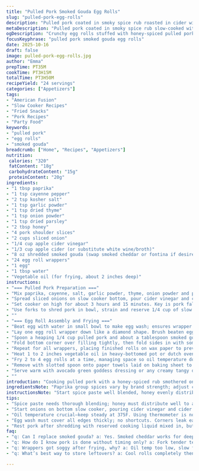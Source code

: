 ```yaml
---
title: "Pulled Pork Smoked Gouda Egg Rolls"
slug: "pulled-pork-egg-rolls"
description: "Pulled pork coated in smoky spice rub roasted in cider with onions, shredded and tossed in reserved cooking liquid. Rolled with sharp smoked gouda in egg roll wrappers, sealed with egg wash, deep fried till golden. Oil heats to precise 375 for crisp bite. Onion’s sweetness cuts through smoky pork, cheese adds melting tang. Apple cider vinegar tenderizes, brightens. Aged gouda swaps well for smoked cheddar or fontina for creamier melt. Cider can be replaced with white wine or broth. Egg rolls yield 24 pieces. Keep oil temp steady to avoid greasy wrappers. A great way to inventive leftover pork reincarnation, snackbar upgrade, or party hit."
metaDescription: "Pulled pork coated in smoky spice rub slow-cooked with cider, shredded and rolled with smoked gouda in crispy fried egg rolls. Yields 24 morsels with tangy brightness."
ogDescription: "Crunchy egg rolls stuffed with honey-spiced pulled pork and smoked gouda. Slow cooker pork falls apart. Fry at 375 degrees for crisp, golden shells."
focusKeyphrase: "pulled pork smoked gouda egg rolls"
date: 2025-10-16
draft: false
image: pulled-pork-egg-rolls.jpg
author: "Emma"
prepTime: PT35M
cookTime: PT3H15M
totalTime: PT3H50M
recipeYield: "24 servings"
categories: ["Appetizers"]
tags:
- "American Fusion"
- "Slow Cooker Recipes"
- "Fried Snacks"
- "Pork Recipes"
- "Party Food"
keywords:
- "pulled pork"
- "egg rolls"
- "smoked gouda"
breadcrumb: ["Home", "Recipes", "Appetizers"]
nutrition: 
 calories: "320"
 fatContent: "18g"
 carbohydrateContent: "15g"
 proteinContent: "20g"
ingredients:
- "1 tbsp paprika"
- "1 tsp cayenne pepper"
- "2 tsp kosher salt"
- "1 tsp garlic powder"
- "1 tsp dried thyme"
- "1 tsp onion powder"
- "1 tsp dried parsley"
- "2 tbsp honey"
- "4 pork shoulder slices"
- "2 cups sliced onion"
- "1/4 cup apple cider vinegar"
- "1/3 cup apple cider (or substitute white wine/broth)"
- "8 oz shredded smoked gouda (swap smoked cheddar or fontina if desired)"
- "24 egg roll wrappers"
- "1 egg"
- "1 tbsp water"
- "Vegetable oil (for frying, about 2 inches deep)"
instructions:
- "=== Pulled Pork Preparation ==="
- "Mix paprika, cayenne, salt, garlic powder, thyme, onion powder and parsley in a small bowl until evenly blended. Add honey and work into a spreadable paste; this helps caramelize and adds balance to smoky paprika. Slather onto pork slices, focusing on the meaty sides. Skip fat layer if thick."
- "Spread sliced onions on slow cooker bottom, pour cider vinegar and cider over. The acid tenderizes pork gently, adding brightness to rich meat. Layer pork shoulder on top, paste side up to avoid the sweet rub dissolving into liquid too fast."
- "Set cooker on high for about 3 hours and 15 minutes. Key is pork falls apart easily without shredding into mush. Shake or poke to test doneness—if meat resists, cook slightly longer. Careful, too long and texture suffers. Juice should bubble gently, not boil or dry out."
- "Use forks to shred pork in bowl, strain and reserve 1/4 cup of slow cooker liquid. Skim off any floating fat to keep egg rolls from greasiness. Mix shredded pork, onions, and reserved liquid. The onions stay tender but with some bite, liquid keeps filling moist but not soggy. Let cool enough to handle without steaming your fingers."
- ""
- "=== Egg Roll Assembly and Frying ==="
- "Beat egg with water in small bowl to make egg wash; ensures wrapper sticks well and seals tight, prevents leaking oil or filling."
- "Lay one egg roll wrapper down like a diamond shape. Brush beaten egg liberally on all edges; corners especially, so no filling escapes under frying pressure."
- "Spoon a heaping 1/4 cup pulled pork and about a tablespoon smoked gouda onto center. Don't overpack or risk bursting. Balance cheese and meat to avoid greasy puddles or dry rolls."
- "Fold bottom corner over filling tightly, then fold sides in with some pressure to trap filling. Roll upward keeping shape compact. Seal edges with egg wash, double-check for gaps or thin spots."
- "Repeat for all wrappers, placing finished rolls on wax paper to prevent sticking together. Take breaks if fryer not hot yet—wrappers dry out and crack."
- "Heat 1 to 2 inches vegetable oil in heavy-bottomed pot or dutch oven. Temperature crucial at 375 degrees F, use thermometer. Too low, soggy shells absorb oil; too high, outsides burn before inside cooks through."
- "Fry 2 to 4 egg rolls at a time, managing space so oil temperature doesn’t drop suddenly. Turn gently after 2 to 3 minutes when edges crisp and color deep gold. Total frying about 4 to 6 minutes per batch."
- "Remove with slotted spoon onto paper towels laid on baking sheet to drain excess oil. Store on a warm oven rack if holding for a few minutes. Do not stack fresh rolls or wrappers soften, lose crisp."
- "Serve warm with avocado green goddess dressing or any creamy tangy dip. Fresh cilantro or lime zest boosts brightness. A squeeze of hot sauce is optional but recommended from experience."
- ""
introduction: "Cooking pulled pork with a honey-spiced rub smothered on shoulder cuts. Apple cider and vinegar soften tough meat while flavors meld overnight in slow cooker. Shredded pork pairs with smoky gouda tucked inside egg rolls—a crunchy, melty contrast. Tried switching cider for broth, still good but cider’s tang brings a pop. Learned to keep oil just right; hot enough for a shatter crisp outer shell but gentle to avoid charred outsides. Testing fork-pull tenderness beats timing—pork toughness ruins texture. Onion’s sweetness mingles with pork’s savor, cheese melts into gooey pockets. Hand-rolling egg rolls messy but satisfying; egg wash is sticky glue. Fry in small batches to maintain oil temp, drains well if paper towels work, no greasy puddles—always check edges for blistered golden-brown perfection. Bonus: leftovers taste even better the next day."
ingredientsNote: "Paprika group spices vary by brand strength; adjust cayenne cautiously for heat level, I dial back often. Honey replaces some sugar, aids caramelization and mouthfeel—too much, gums up slow cooker. Cider is acid and moisture; if unavailable, dry white wine or even chicken broth works but shifts flavor profile - a more savory base instead of fruity brightness. Cheese choice flexible: smoked gouda is ideal, but smoked cheddar adds punch; fontina melts creamy if prefer less smoky depth. Egg roll wrappers can dry quickly; keep covered with damp towel if assembling slowly. Vegetable oil preferred neutral frying oil—avoid olive oil due to low smoke point. Always skim fat from pork liquid; too oily fills and oil absorption ruins crispy exterior. Don't skip egg wash, its sticky protein network seals tightly, no oil seeping in. Onion slices bottom layer radiate aroma, slowly caramelizable if left long enough."
instructionsNote: "Start spice paste well blended, honey evenly distributed avoids sticky clumps on pork. Slather pork to trap rub flavor inside meat surface; exposes maximum spice contact. Placing onions and vinegar base spreads acid contact, moisture evenly, prevents pork drying out. Set cooker without lid shifts heat dissipation; 3 plus hours on high is guideline, fork tender test mandatory, meat fibrousness signals readiness. Shredding combined with reserved liquid rehydrates meat without excess moisture; don’t oversoak or filling gets mushy, ruins wrapper integrity. Egg roll assembly best on clean surface; brush edges uniformly to ensure seal but not so much drip that wrappers get soggy edges. Filling measured to avoid overstuffing, that leads to leakage during frying. Oil must be hot enough for immediate bubbling when rolls enter. Frying time based on color and audible bubbling intensity—deep golden with tiny crackles on surface is done. Drain thoroughly on paper towels to prevent residual oil. Holding warm in oven prevents soggy outcomes. Leftovers reheat in air fryer or oven for crisp revive. Keep kids or pets out of kitchen when frying; hot oil splash danger real."
tips:
- "Spice paste needs thorough blending; honey must distribute well to avoid sticky clumps that burn on pork surface. Spread paste evenly, no skipping thick fat layers if thin. This traps heat and flavor in meat, makes rub sticky and helps caramelize."
- "Start onions on bottom slow cooker, pouring cider vinegar and cider over. Acidity breaks down tough pork fibers but avoid too much liquid or pork falls apart and gets soggy, balance with timing and layering order is key."
- "Oil temperature crucial—keep steady at 375F. Using thermometer is non-negotiable. Too low oil means soggy shells, oil soaks in; too hot burns outside before center cooks. Fry small batches, wait for oil to recover temp, hear bubbling intensify edges for doneness."
- "Egg wash must cover all edges thickly; no shortcuts. Corners leak easy otherwise during frying, oil invades wrapper, causing soggy spots or bursts. Brush liberally but avoid dripping onto filling or wrapper bottom, that encourages oil absorption."
- "Rest pork after shredding with reserved cooking liquid mixed in, but avoid oversoaking. Keeps filling moist, onions tender with bite. Overwet filling = wrapper soggy, falls apart on frying. Cool filling enough or temperature differences mess with sealing and frying crisp."
faq:
- "q: Can I replace smoked gouda? a: Yes. Smoked cheddar works for deeper sharpness. Fontina melts creamier, less smoky. Swap changes texture and flavor mouthfeel but keep cheese amount steady to avoid greasy roll filling."
- "q: How do I know pork is done without timing only? a: Fork tender test works better. Shake meat in cooker if resists, add time. Juices should bubble gently, no hard boil. If too dry, meat gets stringy. Don’t rush, texture over clock."
- "q: Wrappers got soggy after frying, why? a: Oil temp too low, slow frying sucks in oil. Skim fat from pork liquid to reduce greasiness. Don’t overfill rolls. Egg wash seal tight; gaps let oil sneak in. Drain on paper towels immediately. Never stack fresh."
- "q: What’s best way to store leftovers? a: Cool rolls completely then refrigerate in single layer or parchment lined. Microwave soggs shells; oven or air fryer reheats better for crunch. Freeze wrapped airtight, reheat crisp in oven or fryer. Don’t let sit warm stacked."

---
```

